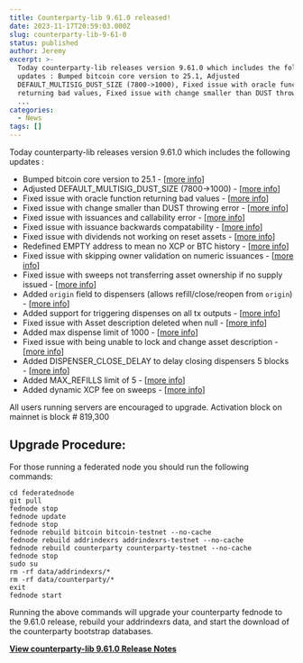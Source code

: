```yaml
---
title: Counterparty-lib 9.61.0 released!
date: 2023-11-17T20:59:03.000Z
slug: counterparty-lib-9-61-0
status: published
author: Jeremy
excerpt: >-
  Today counterparty-lib releases version 9.61.0 which includes the following
  updates : Bumped bitcoin core version to 25.1, Adjusted
  DEFAULT_MULTISIG_DUST_SIZE (7800->1000), Fixed issue with oracle function
  returning bad values, Fixed issue with change smaller than DUST throwing error
  ...
categories:
  - News
tags: []
---
```


Today counterparty-lib releases version 9.61.0 which includes the following updates :

* Bumped bitcoin core version to 25.1 - \[[more info](https://github.com/CounterpartyXCP/federatednode/pull/355)]
* Adjusted DEFAULT\_MULTISIG\_DUST\_SIZE (7800->1000) - \[[more info](https://github.com/CounterpartyXCP/counterparty-lib/pull/1244)]
* Fixed issue with oracle function returning bad values - \[[more info](https://github.com/CounterpartyXCP/counterparty-lib/pull/1252)]
* Fixed issue with change smaller than DUST throwing error - \[[more info](https://github.com/CounterpartyXCP/counterparty-lib/pull/1228)]
* Fixed issue with issuances and callability error - \[[more info](https://github.com/CounterpartyXCP/counterparty-lib/pull/1219)]
* Fixed issue with issuance backwards compatability - \[[more info](https://github.com/CounterpartyXCP/counterparty-lib/pull/1258)]
* Fixed issue with dividends not working on reset assets - \[[more info](https://github.com/CounterpartyXCP/counterparty-lib/pull/1257)]
* Redefined EMPTY address to mean no XCP or BTC history - \[[more info](https://github.com/CounterpartyXCP/counterparty-lib/pull/1255)]
* Fixed issue with skipping owner validation on numeric issuances - \[[more info](https://github.com/CounterpartyXCP/counterparty-lib/pull/1260)]
* Fixed issue with sweeps not transferring asset ownership if no supply issued - \[[more info](https://github.com/CounterpartyXCP/counterparty-lib/pull/1259)]
* Added `origin` field to dispensers (allows refill/close/reopen from `origin`) - \[[more info](https://github.com/CounterpartyXCP/counterparty-lib/pull/1253)]
* Added support for triggering dispenses on all tx outputs - \[[more info](https://github.com/CounterpartyXCP/counterparty-lib/pull/1222)]
* Fixed issue with Asset description deleted when null - \[[more info](https://github.com/CounterpartyXCP/counterparty-lib/pull/1262)]
* Added max dispense limit of 1000 - \[[more info](https://github.com/CounterpartyXCP/counterparty-lib/pull/1264)]
* Fixed issue with being unable to lock and change asset description - \[[more info](https://github.com/CounterpartyXCP/counterparty-lib/pull/1265)]
* Added DISPENSER\_CLOSE\_DELAY to delay closing dispensers 5 blocks - \[[more info](https://github.com/CounterpartyXCP/counterparty-lib/pull/1266)]
* Added MAX\_REFILLS limit of 5 - \[[more info](https://github.com/CounterpartyXCP/counterparty-lib/pull/1267)]
* Added dynamic XCP fee on sweeps - \[[more info](https://github.com/CounterpartyXCP/counterparty-lib/pull/1274)]

All users running servers are encouraged to upgrade. Activation block on mainnet is block # 819,300

## **Upgrade Procedure:**

For those running a federated node you should run the following commands:

```
cd federatednode
git pull
fednode stop
fednode update
fednode stop
fednode rebuild bitcoin bitcoin-testnet --no-cache
fednode rebuild addrindexrs addrindexrs-testnet --no-cache
fednode rebuild counterparty counterparty-testnet --no-cache
fednode stop
sudo su
rm -rf data/addrindexrs/*
rm -rf data/counterparty/*
exit
fednode start
```

Running the above commands will upgrade your counterparty fednode to the 9.61.0 release, rebuild your addrindexrs data, and start the download of the counterparty bootstrap databases.

**[View counterparty-lib 9.61.0 Release Notes](%22https://github.com/CounterpartyXCP/counterparty-lib/releases/tag/v9.61.20)**
